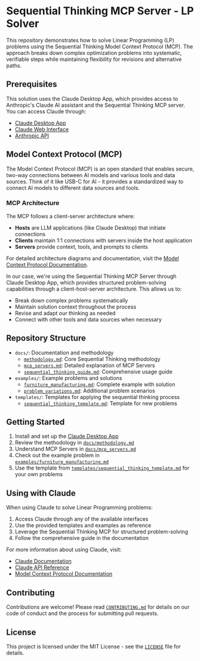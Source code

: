 # Sequential Thinking MCP Server - LP Solver

This repository demonstrates how to solve Linear Programming (LP) problems using the Sequential Thinking Model Context Protocol (MCP). The approach breaks down complex optimization problems into systematic, verifiable steps while maintaining flexibility for revisions and alternative paths.

## Prerequisites

This solution uses the Claude Desktop App, which provides access to Anthropic's Claude AI assistant and the Sequential Thinking MCP server. You can access Claude through:
- [Claude Desktop App](https://anthropic.com/claude)
- [Claude Web Interface](https://claude.ai)
- [Anthropic API](https://docs.anthropic.com/claude/docs)

## Model Context Protocol (MCP)

The Model Context Protocol (MCP) is an open standard that enables secure, two-way connections between AI models and various tools and data sources. Think of it like USB-C for AI - it provides a standardized way to connect AI models to different data sources and tools.

### MCP Architecture
The MCP follows a client-server architecture where:
- **Hosts** are LLM applications (like Claude Desktop) that initiate connections
- **Clients** maintain 1:1 connections with servers inside the host application
- **Servers** provide context, tools, and prompts to clients

For detailed architecture diagrams and documentation, visit the [Model Context Protocol Documentation](https://modelcontextprotocol.io/docs).

In our case, we're using the Sequential Thinking MCP Server through Claude Desktop App, which provides structured problem-solving capabilities through a client-host-server architecture. This allows us to:
- Break down complex problems systematically
- Maintain solution context throughout the process
- Revise and adapt our thinking as needed
- Connect with other tools and data sources when necessary

## Repository Structure

- `docs/`: Documentation and methodology
  - [`methodology.md`](docs/methodology.md): Core Sequential Thinking methodology
  - [`mcp_servers.md`](docs/mcp_servers.md): Detailed explanation of MCP Servers
  - [`sequential_thinking_guide.md`](docs/sequential_thinking_guide.md): Comprehensive usage guide
- `examples/`: Example problems and solutions
  - [`furniture_manufacturing.md`](examples/furniture_manufacturing.md): Complete example with solution
  - [`problem_variations.md`](examples/problem_variations.md): Additional problem scenarios
- `templates/`: Templates for applying the sequential thinking process
  - [`sequential_thinking_template.md`](templates/sequential_thinking_template.md): Template for new problems

## Getting Started

1. Install and set up the [Claude Desktop App](https://anthropic.com/claude)
2. Review the methodology in [`docs/methodology.md`](docs/methodology.md)
3. Understand MCP Servers in [`docs/mcp_servers.md`](docs/mcp_servers.md)
4. Check out the example problem in [`examples/furniture_manufacturing.md`](examples/furniture_manufacturing.md)
5. Use the template from [`templates/sequential_thinking_template.md`](templates/sequential_thinking_template.md) for your own problems

## Using with Claude

When using Claude to solve Linear Programming problems:
1. Access Claude through any of the available interfaces
2. Use the provided templates and examples as reference
3. Leverage the Sequential Thinking MCP for structured problem-solving
4. Follow the comprehensive guide in the documentation

For more information about using Claude, visit:
- [Claude Documentation](https://docs.anthropic.com/claude/docs)
- [Claude API Reference](https://docs.anthropic.com/claude/reference/getting-started-with-the-api)
- [Model Context Protocol Documentation](https://modelcontextprotocol.io/docs)

## Contributing

Contributions are welcome! Please read [`CONTRIBUTING.md`](CONTRIBUTING.md) for details on our code of conduct and the process for submitting pull requests.

## License

This project is licensed under the MIT License - see the [`LICENSE`](LICENSE) file for details.